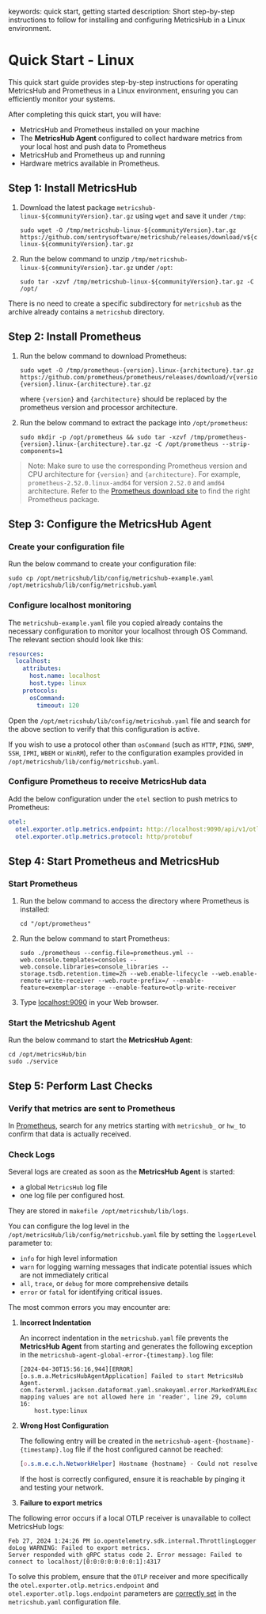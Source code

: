 keywords: quick start, getting started
description: Short step-by-step instructions to follow for installing and configuring MetricsHub in a Linux environment.

# Quick Start - Linux

<!-- MACRO{toc|fromDepth=1|toDepth=1|id=toc} -->

This quick start guide provides step-by-step instructions for operating MetricsHub and Prometheus in a Linux environment, ensuring you can efficiently monitor your systems.

After completing this quick start, you will have:
* MetricsHub and Prometheus installed on your machine
* The **MetricsHub Agent** configured to collect hardware metrics from your local host and push data to Prometheus
* MetricsHub and Prometheus up and running
* Hardware metrics available in Prometheus.

## Step 1: Install MetricsHub

1. Download the latest package `metricshub-linux-${communityVersion}.tar.gz` using `wget` and save it under `/tmp`:
   
   ```shell
   sudo wget -O /tmp/metricshub-linux-${communityVersion}.tar.gz https://github.com/sentrysoftware/metricshub/releases/download/v${communityVersion}/metricshub-linux-${communityVersion}.tar.gz
   ```

2. Run the below command to unzip `/tmp/metricshub-linux-${communityVersion}.tar.gz` under `/opt`:

   ```shell
   sudo tar -xzvf /tmp/metricshub-linux-${communityVersion}.tar.gz -C /opt/
   ```

There is no need to create a specific subdirectory for `metricshub` as the archive already contains a `metricshub` directory.

## Step 2: Install Prometheus

1. Run the below command to download Prometheus:

   ```shell
   sudo wget -O /tmp/prometheus-{version}.linux-{architecture}.tar.gz https://github.com/prometheus/prometheus/releases/download/v{version}/prometheus-{version}.linux-{architecture}.tar.gz
   ```

   where `{version}` and `{architecture}` should be replaced by the prometheus version and processor architecture.

2. Run the below command to extract the package into `/opt/prometheus`:

   ```shell
   sudo mkdir -p /opt/prometheus && sudo tar -xzvf /tmp/prometheus-{version}.linux-{architecture}.tar.gz -C /opt/prometheus --strip-components=1
   ```

> Note: Make sure to use the corresponding Prometheus version and CPU architecture for `{version}` and `{architecture}`. For example, `prometheus-2.52.0.linux-amd64` for version `2.52.0` and `amd64` architecture. Refer to the [Prometheus download site](https://prometheus.io/download/) to find the right Prometheus package.

## Step 3: Configure the MetricsHub Agent

### Create your configuration file

Run the below command to create your configuration file: 

   ```shell
   sudo cp /opt/metricshub/lib/config/metricshub-example.yaml /opt/metricshub/lib/config/metricshub.yaml
   ```

### Configure localhost monitoring

The `metricshub-example.yaml` file you copied already contains the necessary configuration to monitor your localhost through OS Command. The relevant section should look like this:

```yaml
resources:
  localhost:
    attributes:
      host.name: localhost
      host.type: linux
    protocols:
      osCommand:
        timeout: 120
```

Open the `/opt/metricshub/lib/config/metricshub.yaml` file and search for the above section to verify that this configuration is active.

If you wish to use a protocol other than `osCommand` (such as `HTTP`, `PING`, `SNMP`, `SSH`, `IPMI`, `WBEM` or `WinRM`), refer to the configuration examples provided in `/opt/metricshub/lib/config/metricshub.yaml`.

### Configure Prometheus to receive MetricsHub data

Add the below configuration under the `otel` section to push metrics to Prometheus:

```yaml
otel:
  otel.exporter.otlp.metrics.endpoint: http://localhost:9090/api/v1/otlp/v1/metrics
  otel.exporter.otlp.metrics.protocol: http/protobuf
```

## Step 4: Start Prometheus and MetricsHub

### Start Prometheus

1. Run the below command to access the directory where Prometheus is installed:

    ```shell
    cd "/opt/prometheus"
    ```

1. Run the below command to start Prometheus:
    ```shell
    sudo ./prometheus --config.file=prometheus.yml --web.console.templates=consoles --web.console.libraries=console_libraries --storage.tsdb.retention.time=2h --web.enable-lifecycle --web.enable-remote-write-receiver --web.route-prefix=/ --enable-feature=exemplar-storage --enable-feature=otlp-write-receiver
    ```

4. Type [localhost:9090](http://localhost:9090) in your Web browser.

### Start the Metricshub Agent

Run the below command to start the **MetricsHub Agent**:

```shell
cd /opt/metricsHub/bin
sudo ./service
```

## Step 5: Perform Last Checks

### Verify that metrics are sent to Prometheus

In [Prometheus](http://localhost:9090), search for any metrics starting with `metricshub_` or `hw_` to confirm that data is actually received.

### Check Logs

Several logs are created as soon as the **MetricsHub Agent** is started:

* a global `MetricsHub` log file
* one log file per configured host.

They are stored in `makefile /opt/metricshub/lib/logs`.

You can configure the log level in the `/opt/metricsHub/lib/config/metricshub.yaml` file by setting the `loggerLevel` parameter to:

* `info` for high level information
* `warn` for logging warning messages that indicate potential issues which are not immediately critical
* `all`, `trace`, or `debug` for more comprehensive details
* `error` or `fatal` for identifying critical issues.

The most common errors you may encounter are:

1. **Incorrect Indentation**

    An incorrect indentation in the `metricshub.yaml` file prevents the **MetricsHub Agent** from starting and  generates the following exception in the `metricshub-agent-global-error-{timestamp}.log` file:

    ```
    [2024-04-30T15:56:16,944][ERROR][o.s.m.a.MetricsHubAgentApplication] Failed to start MetricsHub Agent.
    com.fasterxml.jackson.dataformat.yaml.snakeyaml.error.MarkedYAMLException: mapping values are not allowed here in 'reader', line 29, column 16:
        host.type:linux
    ```

2. **Wrong Host Configuration**

    The following entry will be created in the `metricshub-agent-{hostname}-{timestamp}.log` file if the host configured cannot be reached:

    ```css
    [o.s.m.e.c.h.NetworkHelper] Hostname {hostname} - Could not resolve the hostname to a valid IP address. The host is considered remote.
    ```

    If the host is correctly configured, ensure it is reachable by pinging it and testing your network.

3. **Failure to export metrics**

The following error occurs if a local OTLP receiver is unavailable to collect MetricsHub logs:

```
Feb 27, 2024 1:24:26 PM io.opentelemetry.sdk.internal.ThrottlingLogger doLog WARNING: Failed to export metrics. 
Server responded with gRPC status code 2. Error message: Failed to connect to localhost/[0:0:0:0:0:0:0:1]:4317
```

To solve this problem, ensure that the `OTLP` receiver and more specifically the `otel.exporter.otlp.metrics.endpoint` and `otel.exporter.otlp.logs.endpoint` parameters are [correctly set](../configuration/configure-agent.html#configure-the-otlp-receiver) in the `metricshub.yaml` configuration file.
